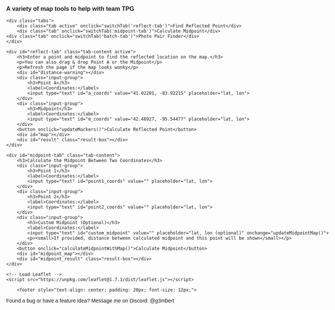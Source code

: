 <html>
<head>
    <title>Team TPG Tools</title>
    <meta charset="utf-8" />
    <meta name="viewport" content="width=device-width, initial-scale=1.0">
    <link rel="stylesheet" href="https://unpkg.com/leaflet@1.7.1/dist/leaflet.css" />
    <style>
        #map { height: 500px; margin-bottom: 1em; }
        #midpoint_map { height: 500px; margin: 20px 0; }
        .input-group { margin: 10px 0; }
        label { display: inline-block; width: 120px; }
        body { font-family: Arial, sans-serif; max-width: 1000px; margin: 0 auto; padding: 20px; }
        .leaflet-marker-icon,
        .leaflet-marker-shadow {
            background-color: transparent !important;
            background: transparent !important;
        }
	    
	.leaflet-popup {
           width: max-content !important;
     	   max-width: 300px !important;
	}
	.leaflet-popup-content-wrapper {
	  padding: 4px 6px !important;
	  border-radius: 6px !important;
	  background-color: rgba(255, 255, 255, 0.9) !important;
	}

	.leaflet-popup-content {
	  margin: 1px !important;
	  font-size: 12px !important;
	  line-height: 1.2 !important;
	  padding: 1px 7px 1px 1px !important;
	  max-width: 100% !important;
	}
	
 	.leaflet-popup-tip {
	  width: 5px !important;
	  height: 6px !important;
	  margin: -5px auto 0 !important;
	  transform: rotate(45deg) !important;
	}

        .tabs {
            display: flex;
	    overflow-x: auto;
	    white-space: nowrap;
            margin-bottom: 20px;
        }
	
	.tab-label {
	     flex: 0 0 auto;
	     padding: 12px 20px;
	     font-size: 16px;
	}

        .tab {
            padding: 10px 20px;
            background-color: #f0f0f0;
            cursor: pointer;
            border: 1px solid #ccc;
            border-bottom: none;
            margin-right: 5px;
        }
        .tab.active {
            background-color: #fff;
            border-bottom: 1px solid #fff;
            font-weight: bold;
        }
        .tab-content {
            display: none;
            border: 1px solid #ccc;
            padding: 20px;
        }
        .tab-content.active {
            display: block;
        }
        .result-box {
            margin-top: 20px;
            padding: 15px;
            background-color: #f9f9f9;
            border: 1px solid #ddd;
            border-radius: 5px;
        }
        .distance-label {
            white-space: nowrap;
            font-size: 12px;
            background-color: white;
            padding: 3px 6px;
            border: 1px solid #888;
            border-radius: 4px;
            box-shadow: 0 1px 3px rgba(0,0,0,0.2);
        }
        .warning-box {
            margin: 15px 0;
            padding: 12px 15px;
            background-color: #fff3cd;
            color: #856404;
            border: 1px solid #ffeeba;
            border-radius: 5px;
            font-weight: bold;
        }
	@media (max-width: 600px) {
 	 .tab-label {
   	 font-size: 14px;
    	padding: 10px 12px;
  	}
}
    </style>
</head>
<body>
    <h3>A variety of map tools to help with team TPG</h3>
        
    <div class="tabs">
        <div class="tab active" onclick="switchTab('reflect-tab')">Find Reflected Point</div>
        <div class="tab" onclick="switchTab('midpoint-tab')">Calculate Midpoint</div>
	<div class="tab" onclick="switchTab('batch-tab')">Photo Pair Finder</div>
    </div>
     
    <div id="reflect-tab" class="tab-content active">
        <h3>Enter a point and midpoint to find the reflected location on the map.</h3>
        <p>You can also drag & drop Point A or the Midpoint</p>
        <p>Refresh the page if the map looks wonky</p>
        <div id="distance-warning"></div>
        <div class="input-group">
            <h3>Point A</h3>
            <label>Coordinates:</label>
            <input type="text" id="a_coords" value="41.02201, -83.92215" placeholder="lat, lon">
        </div>
        <div class="input-group">
            <h3>Midpoint</h3>
            <label>Coordinates:</label>
            <input type="text" id="m_coords" value="42.48927, -95.54477" placeholder="lat, lon">
        </div>
        <button onclick="updateMarkers()">Calculate Reflected Point</button>
        <div id="map"></div>
        <div id="result" class="result-box"></div>
    </div>
    
    <div id="midpoint-tab" class="tab-content">
        <h3>Calculate the Midpoint Between Two Coordinates</h3>
        <div class="input-group">
            <h3>Point 1</h3>
            <label>Coordinates:</label>
            <input type="text" id="point1_coords" value="" placeholder="lat, lon">
        </div>
        <div class="input-group">
            <h3>Point 2</h3>
            <label>Coordinates:</label>
            <input type="text" id="point2_coords" value="" placeholder="lat, lon">
        </div>
        <div class="input-group">
            <h3>Custom Midpoint (Optional)</h3>
            <label>Coordinates:</label>
            <input type="text" id="custom_midpoint" value="" placeholder="lat, lon (optional)" onchange="updateMidpointMap()">
            <p><small>If provided, distance between calculated midpoint and this point will be shown</small></p>
        </div>
        <button onclick="calculateMidpointWithMap()">Calculate Midpoint</button>
        <div id="midpoint_map"></div>
        <div id="midpoint_result" class="result-box"></div>
    </div>

<div id="batch-tab" class="tab-content">
    <h3>Batch Process Coordinate Pairs to Find Closest Midpoint</h3>
    <p>Upload two CSV files with photo coordinates and find which pair produces a midpoint closest to the target.</p>
    <p><strong>Warning:</strong>This might ruin the fun of the game, use at your own risk! Talk to your partner instead, make a new friend!</p>
        
    <div class="input-group">
        <h3>File 1 (CSV with coordinates)</h3>
        <input type="file" id="file1" accept=".csv">
        <p><small>Format: Each line should contain "latitude,longitude" or "description,latitude,longitude"</small></p>
    </div>
    
    <div class="input-group">
        <h3>File 2 (CSV with coordinates)</h3>
        <input type="file" id="file2" accept=".csv">
        <p><small>Format: Same as File 1</small></p>
    </div>
    
    <div class="input-group">
        <h3>Target Midpoint</h3>
        <label>Coordinates:</label>
        <input type="text" id="target_midpoint" placeholder="lat, lon">
    </div>
    
    <button onclick="processBatchFiles()">Find Best Matches</button>
    
    <div id="batch_progress" style="margin-top: 15px; display: none;">
        <div style="width: 100%; background-color: #f0f0f0; height: 20px; border-radius: 4px; overflow: hidden;">
            <div id="progress_bar" style="width: 0%; background-color: #4CAF50; height: 100%;"></div>
        </div>
        <p id="progress_text">Processing...</p>
    </div>
    
    <div id="batch_map" style="height: 500px; margin: 20px 0; display: none;"></div>
    <div id="batch_result" class="result-box"></div>
</div>

    <!-- Load Leaflet -->
    <script src="https://unpkg.com/leaflet@1.7.1/dist/leaflet.js"></script>
    
   <!-- This is just the modified part of the script section -->
<script>
    // Global variables for markers
    let markerA = null;
    let markerM = null;
    let markerB = null;
    let map = null;
    
    // Global variables for midpoint map
    let midpointMap = null;
    let point1Marker = null;
    let point2Marker = null;
    let calculatedMidpointMarker = null;
    let customMidpointMarker = null;
    let distancePolyline = null;
    let distanceLabel = null;
    
    // Constants for Earth dimensions
    const EARTH_RADIUS_MILES = 3958.8; // Earth's radius in miles
    const HALF_EARTH_CIRCUMFERENCE = Math.PI * EARTH_RADIUS_MILES; // Half of Earth's circumference in miles
    
    // Create a red icon for midpoint markers
    function createRedIcon() {
        return new L.Icon({
            iconUrl: 'https://raw.githubusercontent.com/pointhi/leaflet-color-markers/master/img/marker-icon-2x-red.png',
            shadowUrl: 'https://cdnjs.cloudflare.com/ajax/libs/leaflet/0.7.7/images/marker-shadow.png',
            iconSize: [25, 41],
            iconAnchor: [12, 41],
            popupAnchor: [1, -34],
            shadowSize: [41, 41]
        });
    }

     // Function to create a gold icon for custom midpoint
function createGoldIcon() {
    return new L.Icon({
        iconUrl: 'https://raw.githubusercontent.com/pointhi/leaflet-color-markers/master/img/marker-icon-2x-gold.png',
        shadowUrl: 'https://cdnjs.cloudflare.com/ajax/libs/leaflet/0.7.7/images/marker-shadow.png',
        iconSize: [25, 41],
        iconAnchor: [12, 41],
        popupAnchor: [1, -34],
        shadowSize: [41, 41]
    });
}

    
    // Fix Leaflet's default icon paths once for all maps
    function fixLeafletIconPaths() {
        delete L.Icon.Default.prototype._getIconUrl;
        L.Icon.Default.mergeOptions({
            iconRetinaUrl: 'https://unpkg.com/leaflet@1.7.1/dist/images/marker-icon-2x.png',
            iconUrl: 'https://unpkg.com/leaflet@1.7.1/dist/images/marker-icon.png',
            shadowUrl: 'https://unpkg.com/leaflet@1.7.1/dist/images/marker-shadow.png'
        });
    }
    
    // Initialize map
    function initMap() {
        if (map !== null) return; // Only initialize once
        
        map = L.map('map', {
            worldCopyJump: true // Helps with the wrapping behavior
        }).setView([32.5, -81.2], 6);
        
        // Add tile layer
        L.tileLayer('https://{s}.tile.openstreetmap.org/{z}/{x}/{y}.png', {
            attribution: '&copy; OpenStreetMap contributors',
            noWrap: false // Allow the map to repeat horizontally
        }).addTo(map);

        // Fix icon paths
        fixLeafletIconPaths();
    }
    
    // Initialize midpoint map
    function initMidpointMap() {
        if (midpointMap !== null) return; // Only initialize once
        
        midpointMap = L.map('midpoint_map', {
            worldCopyJump: true // Helps with the wrapping behavior
        }).setView([32.5, -81.2], 3);
        
        // Add tile layer
        L.tileLayer('https://{s}.tile.openstreetmap.org/{z}/{x}/{y}.png', {
            attribution: '&copy; OpenStreetMap contributors',
            noWrap: false // Allow the map to repeat horizontally
        }).addTo(midpointMap);

        // Fix icon paths
        fixLeafletIconPaths();
    }

    // Tab switching function
    function switchTab(tabId) {
        // Hide all tab contents
        document.querySelectorAll('.tab-content').forEach(content => {
            content.classList.remove('active');
        });
        
        // Remove active class from all tabs
        document.querySelectorAll('.tab').forEach(tab => {
            tab.classList.remove('active');
        });
        
        // Show the selected tab content
        document.getElementById(tabId).classList.add('active');
        
        // Add active class to the clicked tab
        Array.from(document.querySelectorAll('.tab')).find(tab => 
            tab.textContent.toLowerCase().includes(tabId.split('-')[0])
        ).classList.add('active');
        
        // Initialize appropriate map
        if (tabId === 'reflect-tab') {
            setTimeout(() => {
                initMap();
                updateMarkers();
            }, 100);
        } else if (tabId === 'midpoint-tab') {
            setTimeout(() => {
                initMidpointMap();
                // Update the map if we already have data
                if (document.getElementById('point1_coords').value && 
                    document.getElementById('point2_coords').value) {
                    calculateMidpointWithMap();
                }
            }, 100);
        } else if (tabId === 'batch-tab') {
            setTimeout(() => {
                // We'll initialize batch map only when needed
                document.getElementById('batch_map').style.display = 'none';
            }, 100);
        }
    }

    // Function to parse coordinates from input string
    function parseCoordinates(coordString) {
        if (!coordString || coordString.trim() === '') {
            throw new Error("Coordinates cannot be empty");
        }
        
        const parts = coordString.split(',').map(v => parseFloat(v.trim()));
        
        if (parts.length !== 2 || isNaN(parts[0]) || isNaN(parts[1])) {
            throw new Error("Invalid coordinates format. Please use 'latitude, longitude'");
        }
        
        return parts;
    }

    // Function to normalize coordinates
    function normalizeCoordinates(lat, lng) {
        // Constrain latitude to -90 to 90
        lat = Math.max(-90, Math.min(90, lat));
        
        // Normalize longitude to -180 to 180
        lng = ((lng + 540) % 360) - 180;
        
        return [lat, lng];
    }

    // Calculate midpoint using the geomidpoint.com method (center of gravity)
    function calculateGeographicMidpoint(coords) {
        const toRad = deg => deg * Math.PI / 180;
        const toDeg = rad => rad * 180 / Math.PI;
        
        // Convert to Cartesian coordinates
        let x = 0, y = 0, z = 0;
        
        for (const [lat, lon] of coords) {
            const phi = toRad(lat);
            const lambda = toRad(lon);
            
            // Convert to Cartesian coordinates
            x += Math.cos(phi) * Math.cos(lambda);
            y += Math.cos(phi) * Math.sin(lambda);
            z += Math.sin(phi);
        }
        
        // Get averages
        x /= coords.length;
        y /= coords.length;
        z /= coords.length;
        
        // Convert back to spherical coordinates
        const lambda = Math.atan2(y, x);
        const hyp = Math.sqrt(x * x + y * y);
        const phi = Math.atan2(z, hyp);
        
        // Convert to degrees
        const midLat = toDeg(phi);
        const midLon = toDeg(lambda);
        
        return normalizeCoordinates(midLat, midLon);
    }

    // Function to calculate distance between two points (in miles)
    function calculateDistance(lat1, lon1, lat2, lon2) {
        const R = EARTH_RADIUS_MILES; // Earth's radius in miles
        const dLat = (lat2 - lat1) * Math.PI / 180;
        const dLon = (lon2 - lon1) * Math.PI / 180;
        
        const a = Math.sin(dLat/2) * Math.sin(dLat/2) +
                  Math.cos(lat1 * Math.PI / 180) * Math.cos(lat2 * Math.PI / 180) * 
                  Math.sin(dLon/2) * Math.sin(dLon/2);
        
        const c = 2 * Math.atan2(Math.sqrt(a), Math.sqrt(1-a));
        const distance = R * c;
        
        return distance;
    }
    
    // Function to check if distance exceeds half of Earth's circumference
    function isDistanceTooLarge(lat1, lon1, lat2, lon2) {
        const distance = calculateDistance(lat1, lon1, lat2, lon2);
        return {
            isTooLarge: distance > HALF_EARTH_CIRCUMFERENCE / 2, // Half of half circumference (quarter of full)
            distance: distance
        };
    }
    
   // Function to add or update a marker on the midpoint map
function addOrUpdateMidpointMarker(marker, lat, lon, title, useRedIcon = false, customIcon = null) {
    let options = {};
    
    // Use specified icon if provided, otherwise use red icon if specified
    if (customIcon) {
        options.icon = customIcon;
    } else if (useRedIcon) {
        options.icon = createRedIcon();
    }
    
    if (marker) {
        marker.setLatLng([lat, lon]);
        
        // Update icon if we're changing the icon
        if ((useRedIcon && !marker.options.icon) || customIcon) {
            marker.setIcon(customIcon || createRedIcon());
        }
    } else {
        marker = L.marker([lat, lon], options);
        marker.addTo(midpointMap);
    }
    marker.bindPopup(title);
    return marker;
}
    
    // Improved function to create a distance label that's always on one line
    function createDistanceLabel(midLat, midLon, distance) {
        // Remove existing distance label if it exists
        if (distanceLabel) {
            midpointMap.removeLayer(distanceLabel);
        }
        
        // Format the distance with appropriate precision
        const formattedDistance = distance.toFixed(2);
        
        // Create a div icon with nowrap styling
        const labelIcon = L.divIcon({
            className: 'custom-label', // This is ignored, we'll use the html styling
            html: `<div class="distance-label">${formattedDistance} miles</div>`,
            iconSize: [null, null], // Auto-size based on content
            iconAnchor: [50, 10] // Centered horizontally
        });
        
        // Create the marker with the label
        distanceLabel = L.marker([midLat, midLon], {
            icon: labelIcon,
            interactive: false, // Make it non-interactive (can't be clicked)
            keyboard: false
        }).addTo(midpointMap);
        
        return distanceLabel;
    }
    
    // Function to update the midpoint map display
    function updateMidpointMap() {
        try {
            // Make sure the midpoint map is initialized
            initMidpointMap();
                            
            // Check if we have the necessary data
            const point1Value = document.getElementById('point1_coords').value.trim();
            const point2Value = document.getElementById('point2_coords').value.trim();
            
            if (!point1Value || !point2Value) {
                return; // Not enough data to update map
            }
            
            // Parse point coordinates
            let [lat1, lon1] = parseCoordinates(point1Value);
            let [lat2, lon2] = parseCoordinates(point2Value);
            
            // Normalize coordinates
            [lat1, lon1] = normalizeCoordinates(lat1, lon1);
            [lat2, lon2] = normalizeCoordinates(lat2, lon2);
            
            // Calculate midpoint
            const [midLat, midLon] = calculateGeographicMidpoint([[lat1, lon1], [lat2, lon2]]);
            
            // Update or add markers - use red icon for midpoint
            point1Marker = addOrUpdateMidpointMarker(point1Marker, lat1, lon1, "Point 1", false);
            point2Marker = addOrUpdateMidpointMarker(point2Marker, lat2, lon2, "Point 2", false);
            calculatedMidpointMarker = addOrUpdateMidpointMarker(calculatedMidpointMarker, midLat, midLon, "Calculated Midpoint", true);
            
            // Check for custom midpoint
            const customMidpointValue = document.getElementById('custom_midpoint').value.trim();
            
            // Remove existing polyline
            if (distancePolyline) {
                midpointMap.removeLayer(distancePolyline);
                distancePolyline = null;
            }
            
            // Remove existing distance label
            if (distanceLabel) {
                midpointMap.removeLayer(distanceLabel);
                distanceLabel = null;
            }
            
            if (customMidpointValue) {
                try {
                    let [customLat, customLon] = parseCoordinates(customMidpointValue);
                    [customLat, customLon] = normalizeCoordinates(customLat, customLon);
                    
                    // Add or update custom midpoint marker with gold icon
customMidpointMarker = addOrUpdateMidpointMarker(customMidpointMarker, customLat, customLon, "Custom Midpoint", false, createGoldIcon());
                    
                    // Calculate distance
                    const distanceMiles = calculateDistance(midLat, midLon, customLat, customLon);
                    
                    // Add polyline
                    distancePolyline = L.polyline(
                        [[midLat, midLon], [customLat, customLon]], 
                        { color: 'red', weight: 3 }
                    ).addTo(midpointMap);
                    
                    // Add improved distance label
                    const midPoint = [
                        (midLat + customLat) / 2,
                        (midLon + customLon) / 2
                    ];
                    
                    createDistanceLabel(midPoint[0], midPoint[1], distanceMiles);
                    
                } catch (err) {
                    console.error("Error with custom midpoint:", err);
                    if (customMidpointMarker) {
                        midpointMap.removeLayer(customMidpointMarker);
                        customMidpointMarker = null;
                    }
                }
            } else {
                // If no custom midpoint is provided, remove the custom midpoint marker
                if (customMidpointMarker) {
                    midpointMap.removeLayer(customMidpointMarker);
                    customMidpointMarker = null;
                }
            }
            
            // Create a group with all valid markers to fit the map view
            const markersToInclude = [point1Marker, point2Marker, calculatedMidpointMarker];
            if (customMidpointMarker) markersToInclude.push(customMidpointMarker);
            
            const group = new L.featureGroup(markersToInclude);
            midpointMap.fitBounds(group.getBounds().pad(0.3));
            
        } catch (error) {
            console.error("Error updating midpoint map:", error);
            document.getElementById('midpoint_result').innerHTML = `
                <h3>Error:</h3>
                <strong>${error.message}</strong>
            `;
        }
    }

    // Function to handle midpoint calculation with map update
    function calculateMidpointWithMap() {
        try {
            // This calls the original calculation function
            calculateMidpoint();
            
            // Then updates the map
            updateMidpointMap();
            
        } catch (error) {
            console.error("Error calculating midpoint with map:", error);
        }
    }

    // Function to handle midpoint calculation
    function calculateMidpoint() {
        try {
            // Get input values
            let [lat1, lon1] = parseCoordinates(document.getElementById('point1_coords').value);
            let [lat2, lon2] = parseCoordinates(document.getElementById('point2_coords').value);
            
            // Normalize coordinates
            [lat1, lon1] = normalizeCoordinates(lat1, lon1);
            [lat2, lon2] = normalizeCoordinates(lat2, lon2);
            
            // Update input fields with normalized values
            document.getElementById('point1_coords').value = `${lat1.toFixed(6)}, ${lon1.toFixed(6)}`;
            document.getElementById('point2_coords').value = `${lat2.toFixed(6)}, ${lon2.toFixed(6)}`;
            
            // Calculate midpoint
            const [midLat, midLon] = calculateGeographicMidpoint([[lat1, lon1], [lat2, lon2]]);
            
            let resultHTML = `
                <h3>Midpoint Results:</h3>
                <strong>Calculated Midpoint:</strong> ${midLat.toFixed(6)}, ${midLon.toFixed(6)}<br>
                <a href="https://www.google.com/maps/place/${midLat},${midLon}" target="_blank">View on Google Maps</a><br><br>
                <strong>Distance from Point 1 to Point 2:</strong> ${calculateDistance(lat1, lon1, lat2, lon2).toFixed(2)} miles<br>
            `;
            
            // Check if custom midpoint was provided
            const customMidpointValue = document.getElementById('custom_midpoint').value.trim();
            if (customMidpointValue) {
                try {
                    let [customLat, customLon] = parseCoordinates(customMidpointValue);
                    
                    [customLat, customLon] = normalizeCoordinates(customLat, customLon);
                    document.getElementById('custom_midpoint').value = `${customLat.toFixed(6)}, ${customLon.toFixed(6)}`;
                    
                    const customDistance = calculateDistance(midLat, midLon, customLat, customLon);
                    resultHTML += `<br><strong>Distance between calculated midpoint and custom midpoint:</strong> ${customDistance.toFixed(2)} miles`;
                } catch (err) {
                    resultHTML += `<br><span style="color: red;">Error with custom midpoint: ${err.message}</span>`;
                }
            }
            
            document.getElementById('midpoint_result').innerHTML = resultHTML;
            
        } catch (error) {
            document.getElementById('midpoint_result').innerHTML = `
                <h3>Error:</h3>
                <strong>${error.message}</strong>
            `;
        }
    }

    // Improved inverse midpoint function using vector-based calculation
    function improvedInverseMidpoint(a_lat, a_lon, m_lat, m_lon) {
        const toRad = deg => deg * Math.PI / 180;
        const toDeg = rad => rad * 180 / Math.PI;

        const φ1 = toRad(a_lat);
        const λ1 = toRad(a_lon);
        const φ2 = toRad(m_lat);
        const λ2 = toRad(m_lon);

        // Calculate angular distance between point A and midpoint
        const Δφ = φ2 - φ1;
        const Δλ = λ2 - λ1;
        const a = Math.sin(Δφ/2)**2 + Math.cos(φ1)*Math.cos(φ2)*Math.sin(Δλ/2)**2;
        const angularDistance = 2 * Math.atan2(Math.sqrt(a), Math.sqrt(1-a));

        // Check for antipodal points (distance close to π radians or 180 degrees)
        if (Math.abs(angularDistance - Math.PI) < 1e-10) {
            return [null, null]; // Reflection is undefined for antipodal points
        }

        // Check if points are identical or very close
        if (angularDistance < 1e-10) {
            return [null, null]; // Cannot determine reflection direction
        }

        // Calculate initial bearing from point A to midpoint
        const y = Math.sin(Δλ) * Math.cos(φ2);
        const x = Math.cos(φ1)*Math.sin(φ2) - Math.sin(φ1)*Math.cos(φ2)*Math.cos(Δλ);
        const θ = Math.atan2(y, x);

        // Continue along the same great circle for the same distance to get reflected point
        // Double the angular distance from A to M
        const δ = 2 * angularDistance;
        
        // If this exceeds 180 degrees, we need to warn about potential issues
        if (δ > Math.PI) {
            console.warn("Warning: Reflected point is more than 180° from the original point");
        }

        // Calculate the destination point
        const φ3 = Math.asin(Math.sin(φ1)*Math.cos(δ) + Math.cos(φ1)*Math.sin(δ)*Math.cos(θ));
        const λ3 = λ1 + Math.atan2(Math.sin(θ)*Math.sin(δ)*Math.cos(φ1), 
                                  Math.cos(δ) - Math.sin(φ1)*Math.sin(φ3));

        // Convert back to degrees
        let b_lat = toDeg(φ3);
        let b_lon = toDeg(λ3);
        
        // Normalize longitude to -180 to 180
        b_lon = ((b_lon + 540) % 360) - 180;

        return [b_lat, b_lon];
    }

    // Helper function to add or move markers
    function addOrMoveMarker(marker, lat, lon, options, onDragEnd) {
        if (marker) {
            marker.setLatLng([lat, lon]);
            
            // Update icon if specified in options and different from current
            if (options.icon && (!marker.options.icon || marker.options.icon !== options.icon)) {
                marker.setIcon(options.icon);
            }
        } else {
            marker = L.marker([lat, lon], options);
            if (onDragEnd) marker.on('dragend', onDragEnd);
            marker.addTo(map);
        }
        return marker;
    }

    // Update markers for the reflection calculator
    function updateMarkers() {
        try {
            // Initialize map if not already initialized
            initMap();
            
            // Clear any existing warning
            document.getElementById('distance-warning').innerHTML = '';
            
            // Get input values
            try {
                var [a_lat, a_lon] = parseCoordinates(document.getElementById('a_coords').value);
                var [m_lat, m_lon] = parseCoordinates(document.getElementById('m_coords').value);
            } catch (error) {
                document.getElementById('result').innerHTML = `
                    <h3>Error:</h3>
                    <strong>${error.message}</strong>
                `;
                return;
            }
            
            // Normalize the input coordinates
            [a_lat, a_lon] = normalizeCoordinates(a_lat, a_lon);
            [m_lat, m_lon] = normalizeCoordinates(m_lat, m_lon);
            
            // Update the input fields with normalized values
            document.getElementById('a_coords').value = `${a_lat.toFixed(6)}, ${a_lon.toFixed(6)}`;
            document.getElementById('m_coords').value = `${m_lat.toFixed(6)}, ${m_lon.toFixed(6)}`;
            
            // Check if distance is too large (more than a quarter of Earth's circumference)
            const { isTooLarge, distance } = isDistanceTooLarge(a_lat, a_lon, m_lat, m_lon);
            
            if (isTooLarge) {
                // Show warning
                document.getElementById('distance-warning').innerHTML = `
                    <div class="warning-box">
                        <strong>Warning:</strong> The distance between Point A and Midpoint (${distance.toFixed(0)} miles) 
                        is very large. For points this far apart, the reflected point calculation may not be what you expect.
                        The true shortest path midpoint would be along a different great circle path.
                    </div>
                `;
            }
            
            // Calculate inverse midpoint
            const [b_lat, b_lon] = improvedInverseMidpoint(a_lat, a_lon, m_lat, m_lon);
            
            if (b_lat === null || b_lon === null) {
                document.getElementById('result').innerHTML = `
                    <h3>Error:</h3>
                    <strong>Cannot calculate reflected point:</strong> 
                    Points are either too close or antipodal (opposite sides of Earth).
                    Please choose different points.
                `;
                return;
            }
            
            // Create a red icon for the midpoint
            const redIcon = createRedIcon();
            
            // Add or move markers - use red icon for midpoint
            markerA = addOrMoveMarker(markerA, a_lat, a_lon, {draggable: true, title: "Point A"}, function(e) {
                const pos = e.target.getLatLng();
                // Normalize the coordinates when marker is dragged
                const [normalizedLat, normalizedLng] = normalizeCoordinates(pos.lat, pos.lng);
                document.getElementById('a_coords').value = `${normalizedLat.toFixed(6)}, ${normalizedLng.toFixed(6)}`;
                // Update the marker position with normalized coordinates
                e.target.setLatLng([normalizedLat, normalizedLng]);
                updateMarkers();
            });
            markerA.bindPopup("Point A").openPopup();
            
            markerM = addOrMoveMarker(markerM, m_lat, m_lon, {draggable: true, title: "Midpoint", icon: redIcon}, function(e) {
                const pos = e.target.getLatLng();
                // Normalize the coordinates when marker is dragged
                const [normalizedLat, normalizedLng] = normalizeCoordinates(pos.lat, pos.lng);
                document.getElementById('m_coords').value = `${normalizedLat.toFixed(6)}, ${normalizedLng.toFixed(6)}`;
                // Update the marker position with normalized coordinates
                e.target.setLatLng([normalizedLat, normalizedLng]);
                updateMarkers();
            });
            markerM.bindPopup("Midpoint");
            
            markerB = addOrMoveMarker(markerB, b_lat, b_lon, {draggable: false, title: "Reflected Point"});
            markerB.bindPopup("Reflected Point");
            
            // Fit map to show all points
            const group = new L.featureGroup([markerA, markerM, markerB]);
            map.fitBounds(group.getBounds().pad(0.3));
            
            // Show result
            document.getElementById('result').innerHTML = `
                <h3>Results:</h3>
                <strong>Reflected Point Coordinates:</strong> ${b_lat.toFixed(6)}, ${b_lon.toFixed(6)}<br>
                <a href="https://www.google.com/maps/place/${b_lat},${b_lon}" target="_blank">View on Google Maps</a>
            `;
        } catch (error) {
            document.getElementById('result').innerHTML = `
                <h3>Error:</h3>
                <strong>${error.message}</strong>
            `;
        }
    }

// Global variables for batch processing
let batchMap = null;
let batchResults = [];
let batchMarkers = [];

// Initialize batch processing map
function initBatchMap() {
    if (batchMap !== null) return; // Only initialize once
    
    batchMap = L.map('batch_map', {
        worldCopyJump: true
    }).setView([32.5, -81.2], 3);
    
    // Add tile layer
    L.tileLayer('https://{s}.tile.openstreetmap.org/{z}/{x}/{y}.png', {
        attribution: '&copy; OpenStreetMap contributors',
        noWrap: false
    }).addTo(batchMap);

    // Fix icon paths
    fixLeafletIconPaths();
}

// Function to parse CSV file content
function parseCSVCoordinates(csvContent) {
    const lines = csvContent.split(/\r?\n/);
    const coordinates = [];
    
    for (let i = 0; i < lines.length; i++) {
        const line = lines[i].trim();
        if (!line) continue;
        
        // Try to extract coordinates - handle both formats:
        // "lat,lon" or "name,lat,lon"
        const parts = line.split(',').map(p => p.trim());
        
        try {
            let lat, lon, name;
            
            if (parts.length === 2) {
                // Just coordinates: "lat,lon"
                [lat, lon] = [parseFloat(parts[0]), parseFloat(parts[1])];
                name = `Point ${i+1}`;
            } else if (parts.length >= 3) {
                // Format with name: "name,lat,lon"
                name = parts[0];
                lat = parseFloat(parts[1]);
                lon = parseFloat(parts[2]);
            } else {
                continue; // Skip invalid lines
            }
            
            if (isNaN(lat) || isNaN(lon)) continue;
            
            // Normalize coordinates
            [lat, lon] = normalizeCoordinates(lat, lon);
            
            coordinates.push({
                name: name,
                lat: lat,
                lon: lon
            });
        } catch (e) {
            console.warn(`Error parsing line ${i+1}: ${line}`);
        }
    }
    
    return coordinates;
}

// Function to process batch files
function processBatchFiles() {
    // Clear previous results
    batchResults = [];
    batchMarkers.forEach(marker => {
        if (batchMap) batchMap.removeLayer(marker);
    });
    batchMarkers = [];
    
    document.getElementById('batch_result').innerHTML = '';
    
    // Get files and target coordinates
    const file1 = document.getElementById('file1').files[0];
    const file2 = document.getElementById('file2').files[0];
    const targetMidpointStr = document.getElementById('target_midpoint').value.trim();
    
    // Validate inputs
    if (!file1 || !file2) {
        document.getElementById('batch_result').innerHTML = '<strong>Error:</strong> Please upload both CSV files.';
        return;
    }
    
    if (!targetMidpointStr) {
        document.getElementById('batch_result').innerHTML = '<strong>Error:</strong> Please enter target midpoint coordinates.';
        return;
    }
    
    try {
        var [targetLat, targetLon] = parseCoordinates(targetMidpointStr);
        [targetLat, targetLon] = normalizeCoordinates(targetLat, targetLon);
    } catch (error) {
        document.getElementById('batch_result').innerHTML = `<strong>Error:</strong> ${error.message}`;
        return;
    }
    
    // Show progress bar
    document.getElementById('batch_progress').style.display = 'block';
    document.getElementById('progress_bar').style.width = '0%';
    document.getElementById('progress_text').innerText = 'Reading files...';
    
    // Process files
    Promise.all([
        readFileAsText(file1),
        readFileAsText(file2)
    ]).then(([content1, content2]) => {
        // Parse coordinates from both files
        const coords1 = parseCSVCoordinates(content1);
        const coords2 = parseCSVCoordinates(content2);
        
        if (coords1.length === 0 || coords2.length === 0) {
            throw new Error('Could not parse coordinates from one or both files. Check format.');
        }
        
        document.getElementById('progress_text').innerText = `Processing ${coords1.length} × ${coords2.length} = ${coords1.length * coords2.length} possible pairs...`;
        
        // Process in batches to avoid freezing the UI
        processPairsInBatches(coords1, coords2, targetLat, targetLon, 0, 0, 100);
    }).catch(error => {
        document.getElementById('batch_progress').style.display = 'none';
        document.getElementById('batch_result').innerHTML = `<strong>Error:</strong> ${error.message}`;
    });
}

// Helper function to read file as text
function readFileAsText(file) {
    return new Promise((resolve, reject) => {
        const reader = new FileReader();
        reader.onload = event => resolve(event.target.result);
        reader.onerror = error => reject(error);
        reader.readAsText(file);
    });
}

// Process pairs in batches to avoid UI freeze
function processPairsInBatches(coords1, coords2, targetLat, targetLon, i, j, batchSize) {
    const totalPairs = coords1.length * coords2.length;
    const startTime = performance.now();
    let pairsProcessed = 0;
    
    while (i < coords1.length && pairsProcessed < batchSize) {
        while (j < coords2.length && pairsProcessed < batchSize) {
            const coord1 = coords1[i];
            const coord2 = coords2[j];
            
            // Calculate midpoint
            const [midLat, midLon] = calculateGeographicMidpoint([
                [coord1.lat, coord1.lon],
                [coord2.lat, coord2.lon]
            ]);
            
            // Calculate distance to target
            const distanceToTarget = calculateDistance(midLat, midLon, targetLat, targetLon);
            
            batchResults.push({
                point1: coord1,
                point2: coord2,
                midpoint: { lat: midLat, lon: midLon },
                distance: distanceToTarget
            });
            
            pairsProcessed++;
            j++;
        }
        
        if (j >= coords2.length) {
            j = 0;
            i++;
        }
    }
    
    // Update progress
    const processedSoFar = Math.min(i * coords2.length + j, totalPairs);
    const percentComplete = Math.round((processedSoFar / totalPairs) * 100);
    document.getElementById('progress_bar').style.width = percentComplete + '%';
    document.getElementById('progress_text').innerText = `Processed ${processedSoFar} of ${totalPairs} pairs (${percentComplete}%)`;
    
    if (i < coords1.length) {
        // Continue processing in the next batch
        setTimeout(() => {
            processPairsInBatches(coords1, coords2, targetLat, targetLon, i, j, batchSize);
        }, 0);
    } else {
        // All done, show results
        displayBatchResults(targetLat, targetLon);
    }
}

// Display batch processing results
function displayBatchResults(targetLat, targetLon) {
    document.getElementById('batch_progress').style.display = 'none';
    
    if (batchResults.length === 0) {
        document.getElementById('batch_result').innerHTML = '<strong>No valid coordinate pairs found.</strong>';
        return;
    }
    
    // Sort results by distance
    batchResults.sort((a, b) => a.distance - b.distance);
    
    // Take top 5 results
    const topResults = batchResults.slice(0, 5);
    
    // Initialize map
    document.getElementById('batch_map').style.display = 'block';
    initBatchMap();
    
    // Create result HTML
    let resultHTML = `
        <h3>Top 5 Closest Matches:</h3>
        <table style="width: 100%; border-collapse: collapse; margin-top: 10px;">
            <tr>
                <th style="padding: 8px; text-align: left; border-bottom: 1px solid #ddd;">Rank</th>
                <th style="padding: 8px; text-align: left; border-bottom: 1px solid #ddd;">Point 1</th>
                <th style="padding: 8px; text-align: left; border-bottom: 1px solid #ddd;">Point 2</th>
                <th style="padding: 8px; text-align: left; border-bottom: 1px solid #ddd;">Midpoint</th>
                <th style="padding: 8px; text-align: left; border-bottom: 1px solid #ddd;">Distance to Target</th>
            </tr>
    `;
    
    // Add markers for target point
    const targetIcon = new L.Icon({
        iconUrl: 'https://raw.githubusercontent.com/pointhi/leaflet-color-markers/master/img/marker-icon-2x-red.png',
        shadowUrl: 'https://cdnjs.cloudflare.com/ajax/libs/leaflet/0.7.7/images/marker-shadow.png',
        iconSize: [25, 41],
        iconAnchor: [12, 41],
        popupAnchor: [1, -34],
        shadowSize: [41, 41]
    });
    
    const targetMarker = L.marker([targetLat, targetLon], { icon: targetIcon })
        .bindPopup("Target Midpoint")
        .addTo(batchMap);
    
    batchMarkers.push(targetMarker);
    
    // Add markers for top results
    topResults.forEach((result, index) => {
        const { point1, point2, midpoint, distance } = result;
        
        resultHTML += `
            <tr>
                <td style="padding: 8px; text-align: left; border-bottom: 1px solid #ddd;">${index + 1}</td>
                <td style="padding: 8px; text-align: left; border-bottom: 1px solid #ddd;">${point1.name} (${point1.lat.toFixed(6)}, ${point1.lon.toFixed(6)})</td>
                <td style="padding: 8px; text-align: left; border-bottom: 1px solid #ddd;">${point2.name} (${point2.lat.toFixed(6)}, ${point2.lon.toFixed(6)})</td>
                <td style="padding: 8px; text-align: left; border-bottom: 1px solid #ddd;">${midpoint.lat.toFixed(6)}, ${midpoint.lon.toFixed(6)}</td>
                <td style="padding: 8px; text-align: left; border-bottom: 1px solid #ddd;">${distance.toFixed(2)} miles</td>
            </tr>
        `;
        
        // Only add markers for top 3 results to avoid clutter
        if (index < 3) {
            // Use different colors for top 3
            const colors = ['gold', 'grey', 'orange'];
            const color = colors[index];
            
            // Point 1 marker
            const marker1 = L.marker([point1.lat, point1.lon])
                .bindPopup(`${point1.name} (Pair #${index + 1})`)
                .addTo(batchMap);
            
            // Point 2 marker
            const marker2 = L.marker([point2.lat, point2.lon])
                .bindPopup(`${point2.name} (Pair #${index + 1})`)
                .addTo(batchMap);
            
            // Midpoint marker
            const midpointIcon = new L.Icon({
                iconUrl: `https://raw.githubusercontent.com/pointhi/leaflet-color-markers/master/img/marker-icon-2x-${color}.png`,
                shadowUrl: 'https://cdnjs.cloudflare.com/ajax/libs/leaflet/0.7.7/images/marker-shadow.png',
                iconSize: [25, 41],
                iconAnchor: [12, 41],
                popupAnchor: [1, -34],
                shadowSize: [41, 41]
            });
            
            const midMarker = L.marker([midpoint.lat, midpoint.lon], { icon: midpointIcon })
                .bindPopup(`Midpoint #${index + 1} - ${distance.toFixed(2)} miles from target`)
                .addTo(batchMap);
            
            // Add lines connecting the points
            const polyline = L.polyline([
                [point1.lat, point1.lon],
                [midpoint.lat, midpoint.lon],
                [point2.lat, point2.lon]
            ], { color: color, weight: 2 }).addTo(batchMap);
            
            // Add distance line to target
            const targetLine = L.polyline([
                [midpoint.lat, midpoint.lon],
                [targetLat, targetLon]
            ], { color: 'red', weight: 2, dashArray: '5, 5' }).addTo(batchMap);
            
            batchMarkers.push(marker1, marker2, midMarker, polyline, targetLine);
        }
    });
    
    resultHTML += '</table>';
    document.getElementById('batch_result').innerHTML = resultHTML;
    
    // Fit map to markers
    const group = new L.featureGroup(batchMarkers);
    batchMap.fitBounds(group.getBounds().pad(0.3));
}

// Update tab switching function to include batch tab
function switchTab(tabId) {
    // Hide all tab contents
    document.querySelectorAll('.tab-content').forEach(content => {
        content.classList.remove('active');
    });
    
    // Remove active class from all tabs
    document.querySelectorAll('.tab').forEach(tab => {
        tab.classList.remove('active');
    });
    
    // Show the selected tab content
    document.getElementById(tabId).classList.add('active');
    
    // Add active class to the clicked tab
    if (tabId === 'reflect-tab') {
        document.querySelector('.tab:nth-child(1)').classList.add('active');
    } else if (tabId === 'midpoint-tab') {
        document.querySelector('.tab:nth-child(2)').classList.add('active');
    } else if (tabId === 'batch-tab') {
        document.querySelector('.tab:nth-child(3)').classList.add('active');
    }
    
    // Initialize appropriate map
    if (tabId === 'reflect-tab') {
        setTimeout(() => {
            initMap();
            updateMarkers();
        }, 100);
    } else if (tabId === 'midpoint-tab') {
        setTimeout(() => {
            initMidpointMap();
            // Update the map if we already have data
            if (document.getElementById('point1_coords').value && 
                document.getElementById('point2_coords').value) {
                calculateMidpointWithMap();
            }
        }, 100);
    } else if (tabId === 'batch-tab') {
        setTimeout(() => {
            // We'll initialize batch map only when needed
            document.getElementById('batch_map').style.display = 'none';
        }, 100);
    }
}

        // Initialize tabs and default functionality on page load
        window.onload = function() {
            // Fix Leaflet icon paths
            fixLeafletIconPaths();
            
            // Initialize the default tab
            switchTab('reflect-tab');
        };
    </script>
        <footer style="text-align: center; padding: 20px; font-size: 12px;">
  <p>Found a bug or have a feature idea? Message me on Discord:
  <a href="https://discord.com/users/g3mbert" target="_blank" style="text-decoration: none; color: inherit;"> 
  @g3mbert </a>
     </p>
</footer>
</body>
</html>
